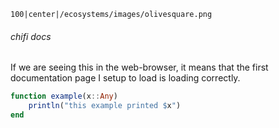 ```img
100|center|/ecosystems/images/olivesquare.png
```
###### chifi docs
If we are seeing this in the web-browser, it means that 
the first documentation page I setup to load is loading correctly.

```julia
function example(x::Any)
    println("this example printed $x")
end
```